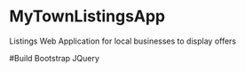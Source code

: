 # MyTownListingsApp
Listings Web Application for local businesses to display offers

#Build
Bootstrap
JQuery


